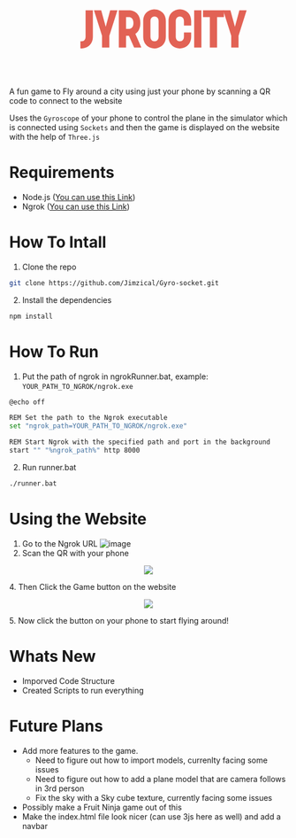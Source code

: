 <div align="center">
<svg xmlns:dc="http://purl.org/dc/elements/1.1/" xmlns:cc="http://creativecommons.org/ns#" xmlns:rdf="http://www.w3.org/1999/02/22-rdf-syntax-ns#" xmlns:svg="http://www.w3.org/2000/svg" xmlns="http://www.w3.org/2000/svg" id="svg94557" viewBox="0 310 924 68" height="256px" width="512px" version="1.1">
      <g id="logo-group">
        <g id="logo-center" transform="translate(186.0828375000002 0)">
          <g id="slogan" style="font-style:normal;font-weight:normal;font-size:32px;line-height:1;font-family:BrandmarkSans26;font-variant-ligatures:none;text-align:center;text-anchor:middle" transform="translate(0 0)"></g>
          <g id="title" style="font-style:normal;font-weight:normal;font-size:72px;line-height:1;font-family:BrandmarkSans26;font-variant-ligatures:normal;text-align:center;text-anchor:middle" transform="translate(0 0)">
            <path id="path94566" style="font-style:normal;font-weight:normal;font-size:72px;line-height:1;font-family:BrandmarkSans26;font-variant-ligatures:normal;text-align:center;text-anchor:middle" d="M 416.55894,-14.76 V -50.4 h -9.864 v 35.64 c 0,4.536 -2.664,6.336 -5.472,6.336 -0.576,0 -1.08,-0.072 -1.584,-0.216 v 9.792 c 0.576,0.072 1.08,0.072 1.584,0.072 5.472,0 15.336,-3.6 15.336,-15.984 z" stroke-width="0" stroke-linejoin="miter" stroke-miterlimit="2" fill="#e26255" stroke="#e26255" transform="translate(0 344.11600000000004) translate(50 -21.855999999999987) scale(2.4499999999999997) translate(-399.63894 50.4)"></path>
            <path id="path94568" style="font-style:normal;font-weight:normal;font-size:72px;line-height:1;font-family:BrandmarkSans26;font-variant-ligatures:normal;text-align:center;text-anchor:middle" d="m 438.85531,-15.912 10.944,-34.488 h -9.792 l -6.048,22.32 -6.12,-22.32 h -9.792 l 10.944,34.488 V 0 h 9.864 z" stroke-width="0" stroke-linejoin="miter" stroke-miterlimit="2" fill="#e26255" stroke="#e26255" transform="translate(0 344.11600000000004) translate(95.10050649999995 -21.855999999999987) scale(2.4499999999999997) translate(-418.04731 50.4)"></path>
            <path id="path94570" style="font-style:normal;font-weight:normal;font-size:72px;line-height:1;font-family:BrandmarkSans26;font-variant-ligatures:normal;text-align:center;text-anchor:middle" d="M 465.41094,-15.984 472.46694,0 h 9.792 l -8.136,-18.504 c 4.176,-2.736 6.768,-7.704 6.768,-14.688 0,-11.232 -6.624,-17.208 -15.768,-17.208 h -13.392 V 0 h 9.792 v -15.984 z m -3.888,-9.36 v -15.768 h 4.104 c 1.872,0 5.904,1.224 5.904,7.92 0,6.696 -4.032,7.848 -5.904,7.848 z" stroke-width="0" stroke-linejoin="miter" stroke-miterlimit="2" fill="#e26255" stroke="#e26255" transform="translate(0 344.11600000000004) translate(177.62539999999987 -21.855999999999987) scale(2.4499999999999997) translate(-451.73094 50.4)"></path>
            <path id="path94572" style="font-style:normal;font-weight:normal;font-size:72px;line-height:1;font-family:BrandmarkSans26;font-variant-ligatures:normal;text-align:center;text-anchor:middle" d="m 500.09694,-51.624 c -5.544,0 -15.336,3.6 -15.336,15.984 v 20.88 c 0,12.384 9.792,15.984 15.336,15.984 5.544,0 15.336,-3.6 15.336,-15.984 v -20.88 c 0,-12.384 -9.792,-15.984 -15.336,-15.984 z m -5.544,36.864 v -20.88 c 0,-4.536 2.736,-6.336 5.544,-6.336 2.808,0 5.544,1.8 5.544,6.336 v 20.88 c 0,4.536 -2.736,6.336 -5.544,6.336 -2.808,0 -5.544,-1.8 -5.544,-6.336 z" stroke-width="0" stroke-linejoin="miter" stroke-miterlimit="2" fill="#e26255" stroke="#e26255" transform="translate(0 344.11600000000004) translate(258.5488999999999 -24.85479999999999) scale(2.4499999999999997) translate(-484.76094 51.624)"></path>
            <path id="path94574" style="font-style:normal;font-weight:normal;font-size:72px;line-height:1;font-family:BrandmarkSans26;font-variant-ligatures:normal;text-align:center;text-anchor:middle" d="m 539.95344,-35.64 v 5.904 h 9.792 v -5.904 c 0,-12.384 -9.792,-15.984 -15.336,-15.984 -5.544,0 -15.336,3.6 -15.336,15.984 v 20.88 c 0,12.384 9.792,15.984 15.336,15.984 5.544,0 15.336,-3.6 15.336,-15.984 v -5.688 h -9.792 v 5.688 c 0,4.536 -2.736,6.336 -5.544,6.336 -2.808,0 -5.544,-1.8 -5.544,-6.336 v -20.88 c 0,-4.536 2.736,-6.336 5.544,-6.336 2.808,0 5.544,1.8 5.544,6.336 z" stroke-width="0" stroke-linejoin="miter" stroke-miterlimit="2" fill="#e26255" stroke="#e26255" transform="translate(0 344.11600000000004) translate(342.6145249999998 -24.85479999999999) scale(2.4499999999999997) translate(-519.07344 51.624)"></path>
            <path id="path94576" style="font-style:normal;font-weight:normal;font-size:72px;line-height:1;font-family:BrandmarkSans26;font-variant-ligatures:normal;text-align:center;text-anchor:middle" d="M 553.82469,-50.4 V 0 h 9.792 v -50.4 z" stroke-width="0" stroke-linejoin="miter" stroke-miterlimit="2" fill="#e26255" stroke="#e26255" transform="translate(0 344.11600000000004) translate(427.75508749999983 -21.855999999999987) scale(2.4499999999999997) translate(-553.82469 50.4)"></path>
            <path id="path94578" style="font-style:normal;font-weight:normal;font-size:72px;line-height:1;font-family:BrandmarkSans26;font-variant-ligatures:normal;text-align:center;text-anchor:middle" d="m 584.85894,-41.112 h 9.288 V -50.4 h -28.368 v 9.288 h 9.288 V 0 h 9.792 z" stroke-width="0" stroke-linejoin="miter" stroke-miterlimit="2" fill="#e26255" stroke="#e26255" transform="translate(0 344.11600000000004) translate(457.0429999999998 -21.855999999999987) scale(2.4499999999999997) translate(-565.77894 50.4)"></path>
            <path id="path94580" style="font-style:normal;font-weight:normal;font-size:72px;line-height:1;font-family:BrandmarkSans26;font-variant-ligatures:normal;text-align:center;text-anchor:middle" d="m 613.93344,-15.912 10.944,-34.488 h -9.792 l -6.048,22.32 -6.12,-22.32 h -9.792 l 10.944,34.488 V 0 h 9.864 z" stroke-width="0" stroke-linejoin="miter" stroke-miterlimit="2" fill="#e26255" stroke="#e26255" transform="translate(0 344.11600000000004) translate(524.0419249999995 -21.855999999999987) scale(2.4499999999999997) translate(-593.12544 50.4)"></path>
          </g>
        </g>
      </g>
    </svg>
</div>
A fun game to Fly around a city using just your phone by scanning a QR code to connect to the website

Uses the `Gyroscope` of your phone to control the plane in the simulator which is connected using `Sockets` and then the game is displayed on the website with the help of `Three.js`

# Requirements
- Node.js ([You can use this Link](https://nodejs.org/en/download))
- Ngrok ([You can use this Link](https://ngrok.com/download))

# How To Intall
1. Clone the repo
``` bash
git clone https://github.com/Jimzical/Gyro-socket.git
```

2. Install the dependencies
``` bash
npm install
```


# How To Run

1. Put the path of ngrok in ngrokRunner.bat, example: `YOUR_PATH_TO_NGROK/ngrok.exe`
``` bash
@echo off

REM Set the path to the Ngrok executable
set "ngrok_path=YOUR_PATH_TO_NGROK/ngrok.exe"

REM Start Ngrok with the specified path and port in the background
start "" "%ngrok_path%" http 8000
```


2. Run runner.bat
``` bash
./runner.bat
```

# Using the Website

1. Go to the Ngrok URL
   ![image](https://github.com/Jimzical/Gyro-socket/assets/97384467/afefd875-b40f-4c45-b4d6-13a0a6a80590)
2. Scan the QR with your phone </br>
<p align="center">
  <img src="https://github.com/Jimzical/Gyro-socket/assets/97384467/6b6168d6-eca2-41df-bf1e-d438c36c1c11">
</p>
4. Then Click the Game button on the website
 <p align="center">
  <img src="https://github.com/Jimzical/Gyro-socket/assets/97384467/c0e9409a-6a67-4dda-bab5-42807147e51e">
</p>
5. Now click the button on your phone to start flying around!


# Whats New

- Imporved Code Structure
- Created Scripts to run everything


# Future Plans
- Add more features to the game.
  - Need to figure out how to import models, currenlty facing some issues
  - Need to figure out how to add a plane model that are camera follows in 3rd person
  - Fix the sky with a Sky cube texture, currently facing some issues
- Possibly make a Fruit Ninja game out of this
- Make the index.html file look nicer (can use 3js here as well) and add a navbar
